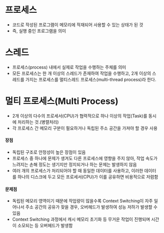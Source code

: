 <h1> 프로세스 </h1>

- 코드로 작성된 프로그램이 메모리에 적재되어 사용할 수 있는 상태가 된 것
- 즉, 실행 중인 프로그램을 의미

<h1> 스레드 </h1>

- 프로세스(process) 내에서 실제로 작업을 수행하는 주체를 의미
- 모든 프로세스는 한 개 이상의 스레드가 존재하여 작업을 수행하고, 2개 이상의 스레드를 가지는 프로세스를 멀티스레드 프로세스(multi-thread process)라 한다.

<h1> 멀티 프로세스(Multi Process) </h1>

- 2개 이상의 다수의 프로세서(CPU)가 협력적으로 하나 이상의 작업(Task)를 동시에 처리하는 것.(병렬처리)
- 각 프로세스 간 메모리 구분이 필요하거나 독립된 주소 공간을 가져야 할 경우 사용

<h4> 장점 </h4>

- 독립된 구조로 안정성이 높은 장점이 있음
- 프로세스 중 하나에 문제가 생겨도 다른 프로세스에 영향을 주지 않아, 작업 속도가 느려지는 손해 정도는 생기지만 정지되거나 하는 문제는 발생하지 않음
- 여러 개의 프로세스가 처리되어야 할 때 동일한 데이터를 사용하고, 이러한 데이터를 하나의 디스크에 두고 모든 프로세서(CPU)가 이를 공유하면 비용적으로 저렴함

<h4> 문제점 </h4>

- 독립된 메모리 영역이기 때문에 작업량이 많을수록 Context Switching이 자주 일어나서 주소 공간의 공유가 잦을 경우, 오버헤드가 발생하여 성능 저하가 발생할 수 있음
- Context Switching 과정에서 캐시 메모리 초기화 등 무거운 작업이 진행되며 시간이 소모되는 등 오버헤드가 발생함

